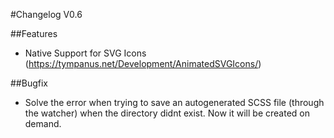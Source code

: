 #Changelog V0.6

##Features
- Native Support for SVG Icons (https://tympanus.net/Development/AnimatedSVGIcons/)

##Bugfix
- Solve the error when trying to save an autogenerated SCSS file (through the watcher) when the directory didnt exist. Now it will be created on demand.
